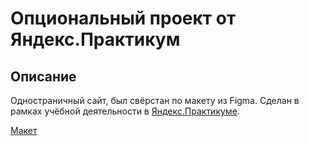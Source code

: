 # Опциональный проект от Яндекс.Практикум

## Описание
Одностраничный сайт, был свёрстан по макету из Figma. Сделан в рамках учёбной деятельности в [Яндекс.Практикуме](https://practicum.yandex.ru).

[Макет](https://www.figma.com/file/G3UWFlQmNtNs67751YiDH2/Month-of-Landings_external-link?node-id=0%3A1&t=smx2DQ2wMG7qLV7r-0)
